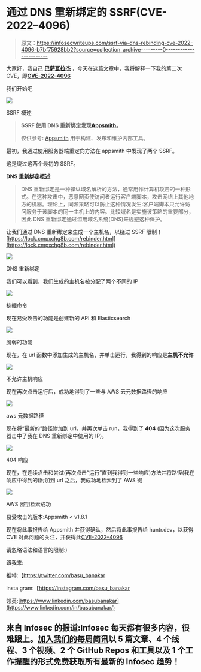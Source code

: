 # 通过 DNS 重新绑定的 SSRF(CVE-2022–4096)

> 原文：<https://infosecwriteups.com/ssrf-via-dns-rebinding-cve-2022-4096-b7bf75928bb2?source=collection_archive---------0----------------------->

大家好，我自己 [**巴萨瓦拉杰**](http://twitter.com/basu_banakar) ，今天在这篇文章中，我将解释一下我的第二次 CVE，即[**CVE-2022–4096**](https://cve.mitre.org/cgi-bin/cvename.cgi?name=CVE-2022-4096)

我们开始吧

![](img/bf8977bf58ea45134ad9a6203dfce2a3.png)

SSRF 概述

> **SSRF 使用 DNS 重新绑定发现**[**Appsmith**](https://github.com/appsmithorg/appsmith)**。**
> 
> 仅供参考: [Appsmith](https://github.com/appsmithorg/appsmith) 用于构建、发布和维护内部工具。

最初，我通过使用服务器端重定向方法在 appsmith 中发现了两个 SSRF。

这是绕过这两个最初的 SSRF。

**DNS 重新绑定概述:**

> DNS 重新绑定是一种操纵域名解析的方法，通常用作计算机攻击的一种形式。在这种攻击中，恶意网页使访问者运行客户端脚本，攻击网络上其他地方的机器。理论上，同源策略可以防止这种情况发生:客户端脚本只允许访问服务于该脚本的同一主机上的内容。比较域名是实施该策略的重要部分，因此 DNS 重新绑定通过滥用域名系统(DNS)来规避这种保护。

让我们通过 DNS 重新绑定来生成一个主机名，以绕过 SSRF 限制！[https://lock.cmpxchg8b.com/rebinder.html](https://lock.cmpxchg8b.com/rebinder.html)

![](img/83b71d9d11d69c5c274cbfbb30491885.png)

DNS 重新绑定

我们可以看到，我们生成的主机名被分配了两个不同的 IP

![](img/59e883b86dcbce91c08d78cd9289307f.png)

挖掘命令

现在易受攻击的功能是创建新的 API 和 Elasticsearch

![](img/ca408867ec65742f0f13740d220baad7.png)

脆弱的功能

现在，在 url 函数中添加生成的主机名，并单击运行，我得到的响应是**主机不允许**

![](img/1b251fdff233532a75207b07a2d7992e.png)

不允许主机响应

现在再次点击运行后，成功地得到了一些与 AWS 云元数据路径的响应

![](img/5991ea412ef68b4eb10a5014e244b8ef.png)

aws 元数据路径

现在将“最新的”路径附加到 url，并再次单击 run，我得到了 **404** (因为这次服务器击中了我在 DNS 重新绑定中使用的 IP)。

![](img/069051fa6c949c64808e4a6642874cf0.png)

404 响应

现在，在连续点击和尝试(再次点击“运行”直到我得到一些响应)方法并将路径(我在响应中得到的)附加到 url 之后，我成功地检索到了 AWS 键

![](img/48cd7293316a049dd0fb50200c16bd64.png)

AWS 密钥检索成功

易受攻击的版本:Appsmith < v1.8.1

现在将此事报告给 Appsmith 并获得确认，然后将此事报告给 huntr.dev，以获得 CVE 对此问题的关注，并获得此[CVE-2022–4096](https://cve.mitre.org/cgi-bin/cvename.cgi?name=CVE-2022-4096)

请忽略语法和语言的限制:)

跟我来:

推特:【https://twitter.com/basu_banakar 

insta gram:【https://instagram.com/basu_banakar 

领英:[https://www.linkedin.com/basubanakar](https://www.linkedin.com/in/basubanakar/)

## 来自 Infosec 的报道:Infosec 每天都有很多内容，很难跟上。[加入我们的每周简讯](https://weekly.infosecwriteups.com/)以 5 篇文章、4 个线程、3 个视频、2 个 GitHub Repos 和工具以及 1 个工作提醒的形式免费获取所有最新的 Infosec 趋势！